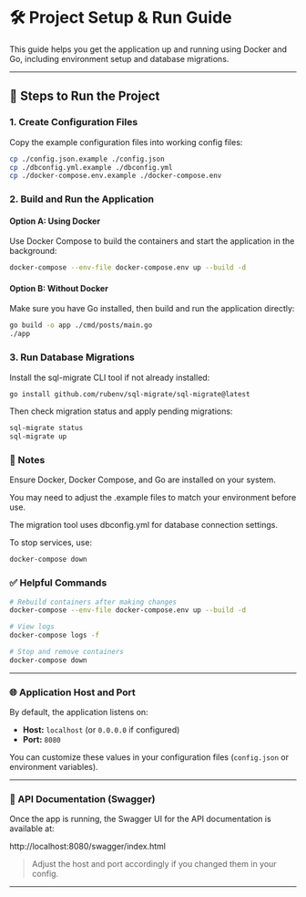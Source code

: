 # 🛠 Project Setup & Run Guide

This guide helps you get the application up and running using Docker and Go, including environment setup and database migrations.

---

## 🚀 Steps to Run the Project

### 1. Create Configuration Files

Copy the example configuration files into working config files:

```bash
cp ./config.json.example ./config.json
cp ./dbconfig.yml.example ./dbconfig.yml
cp ./docker-compose.env.example ./docker-compose.env
```

### 2. Build and Run the Application

#### Option A: Using Docker

Use Docker Compose to build the containers and start the application in the background:

```bash
docker-compose --env-file docker-compose.env up --build -d
```

#### Option B: Without Docker

Make sure you have Go installed, then build and run the application directly:

```bash
go build -o app ./cmd/posts/main.go
./app
```

### 3. Run Database Migrations

Install the sql-migrate CLI tool if not already installed:

```bash
go install github.com/rubenv/sql-migrate/sql-migrate@latest
```

Then check migration status and apply pending migrations:

```bash
sql-migrate status
sql-migrate up
```

### 📝 Notes

Ensure Docker, Docker Compose, and Go are installed on your system.

You may need to adjust the .example files to match your environment before use.

The migration tool uses dbconfig.yml for database connection settings.

To stop services, use:

```bash
docker-compose down
```

### ✅ Helpful Commands

```bash
# Rebuild containers after making changes
docker-compose --env-file docker-compose.env up --build -d

# View logs
docker-compose logs -f

# Stop and remove containers
docker-compose down
```

---

### 🌐 Application Host and Port

By default, the application listens on:

- **Host:** `localhost` (or `0.0.0.0` if configured)
- **Port:** `8080`

You can customize these values in your configuration files (`config.json` or environment variables).

---

### 📖 API Documentation (Swagger)

Once the app is running, the Swagger UI for the API documentation is available at:

http://localhost:8080/swagger/index.html

> Adjust the host and port accordingly if you changed them in your config.

---